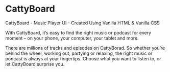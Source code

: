 # CattyBoard
CattyBoard - Music Player UI - Created Using Vanilla HTML &amp; Vanilla CSS

With CattyBoard, it’s easy to find the right music or podcast for every moment – on your phone, your computer, your tablet and more.

There are millions of tracks and episodes on CattyBorad. So whether you’re behind the wheel, working out, partying or relaxing, the right music or podcast is always at your fingertips. Choose what you want to listen to, or let CattyBoard surprise you.
